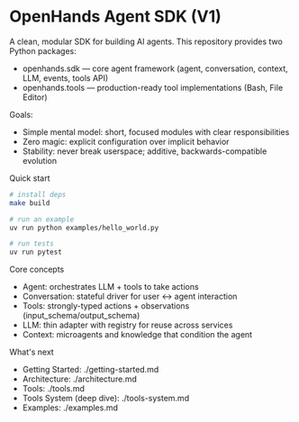 # OpenHands Agent SDK (V1)

A clean, modular SDK for building AI agents. This repository provides two Python packages:

- openhands.sdk — core agent framework (agent, conversation, context, LLM, events, tools API)
- openhands.tools — production-ready tool implementations (Bash, File Editor)

Goals:
- Simple mental model: short, focused modules with clear responsibilities
- Zero magic: explicit configuration over implicit behavior
- Stability: never break userspace; additive, backwards-compatible evolution

Quick start

```bash
# install deps
make build

# run an example
uv run python examples/hello_world.py

# run tests
uv run pytest
```

Core concepts
- Agent: orchestrates LLM + tools to take actions
- Conversation: stateful driver for user <-> agent interaction
- Tools: strongly-typed actions + observations (input_schema/output_schema)
- LLM: thin adapter with registry for reuse across services
- Context: microagents and knowledge that condition the agent

What's next
- Getting Started: ./getting-started.md
- Architecture: ./architecture.md
- Tools: ./tools.md
- Tools System (deep dive): ./tools-system.md
- Examples: ./examples.md
